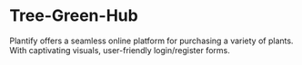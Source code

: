 # Tree-Green-Hub
Plantify offers a seamless online platform for purchasing a variety of plants. With captivating visuals, user-friendly login/register forms.
